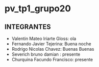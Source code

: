 # pv_tp1_grupo20

## INTEGRANTES

- Valentin Mateo Iriarte Gloss: ola
- Fernando Javier Tejerina: Buena noche
- Rodrigo Nicolas Chavez: Buenas Buenas
- Severich bruno damian : presente
- Churquina Facundo Francisco: presente
